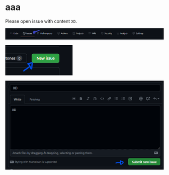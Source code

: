 # aaa
Please open issue with content `XD`.

![1](/image/1.png)

![2](/image/2.png)

![3](/image/3.png)